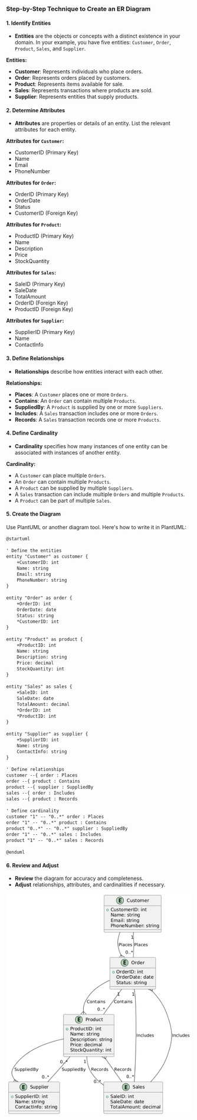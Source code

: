 ### Step-by-Step Technique to Create an ER Diagram

#### 1. **Identify Entities**

- **Entities** are the objects or concepts with a distinct existence in your domain. In your example, you have five entities: `Customer`, `Order`, `Product`, `Sales`, and `Supplier`.

**Entities:**
- **Customer**: Represents individuals who place orders.
- **Order**: Represents orders placed by customers.
- **Product**: Represents items available for sale.
- **Sales**: Represents transactions where products are sold.
- **Supplier**: Represents entities that supply products.

#### 2. **Determine Attributes**

- **Attributes** are properties or details of an entity. List the relevant attributes for each entity.

**Attributes for `Customer`:**
- CustomerID (Primary Key)
- Name
- Email
- PhoneNumber

**Attributes for `Order`:**
- OrderID (Primary Key)
- OrderDate
- Status
- CustomerID (Foreign Key)

**Attributes for `Product`:**
- ProductID (Primary Key)
- Name
- Description
- Price
- StockQuantity

**Attributes for `Sales`:**
- SaleID (Primary Key)
- SaleDate
- TotalAmount
- OrderID (Foreign Key)
- ProductID (Foreign Key)

**Attributes for `Supplier`:**
- SupplierID (Primary Key)
- Name
- ContactInfo

#### 3. **Define Relationships**

- **Relationships** describe how entities interact with each other.

**Relationships:**
- **Places**: A `Customer` places one or more `Orders`.
- **Contains**: An `Order` can contain multiple `Products`.
- **SuppliedBy**: A `Product` is supplied by one or more `Suppliers`.
- **Includes**: A `Sales` transaction includes one or more `Orders`.
- **Records**: A `Sales` transaction records one or more `Products`.

#### 4. **Define Cardinality**

- **Cardinality** specifies how many instances of one entity can be associated with instances of another entity.

**Cardinality:**
- A `Customer` can place multiple `Orders`.
- An `Order` can contain multiple `Products`.
- A `Product` can be supplied by multiple `Suppliers`.
- A `Sales` transaction can include multiple `Orders` and multiple `Products`.
- A `Product` can be part of multiple `Sales`.

#### 5. **Create the Diagram**

Use PlantUML or another diagram tool. Here's how to write it in PlantUML:

```plantuml
@startuml

' Define the entities
entity "Customer" as customer {
    +CustomerID: int
    Name: string
    Email: string
    PhoneNumber: string
}

entity "Order" as order {
    +OrderID: int
    OrderDate: date
    Status: string
    *CustomerID: int
}

entity "Product" as product {
    +ProductID: int
    Name: string
    Description: string
    Price: decimal
    StockQuantity: int
}

entity "Sales" as sales {
    +SaleID: int
    SaleDate: date
    TotalAmount: decimal
    *OrderID: int
    *ProductID: int
}

entity "Supplier" as supplier {
    +SupplierID: int
    Name: string
    ContactInfo: string
}

' Define relationships
customer --{ order : Places
order --{ product : Contains
product --{ supplier : SuppliedBy
sales --{ order : Includes
sales --{ product : Records

' Define cardinality
customer "1" -- "0..*" order : Places
order "1" -- "0..*" product : Contains
product "0..*" -- "0..*" supplier : SuppliedBy
order "1" -- "0..*" sales : Includes
product "1" -- "0..*" sales : Records

@enduml
```

#### 6. **Review and Adjust**

- **Review** the diagram for accuracy and completeness.
- **Adjust** relationships, attributes, and cardinalities if necessary.

![ER Diagram](ER_Diagram.png)
